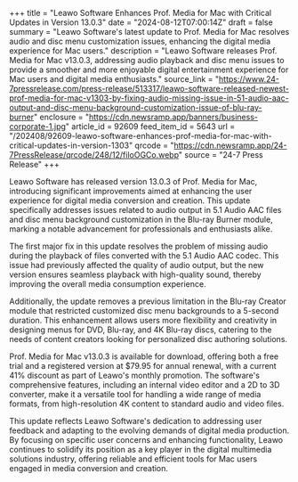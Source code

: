+++
title = "Leawo Software Enhances Prof. Media for Mac with Critical Updates in Version 13.0.3"
date = "2024-08-12T07:00:14Z"
draft = false
summary = "Leawo Software's latest update to Prof. Media for Mac resolves audio and disc menu customization issues, enhancing the digital media experience for Mac users."
description = "Leawo Software releases Prof. Media for Mac v13.0.3, addressing audio playback and disc menu issues to provide a smoother and more enjoyable digital entertainment experience for Mac users and digital media enthusiasts."
source_link = "https://www.24-7pressrelease.com/press-release/513317/leawo-software-released-newest-prof-media-for-mac-v1303-by-fixing-audio-missing-issue-in-51-audio-aac-output-and-disc-menu-background-customization-issue-of-blu-ray-burner"
enclosure = "https://cdn.newsramp.app/banners/business-corporate-1.jpg"
article_id = 92609
feed_item_id = 5643
url = "/202408/92609-leawo-software-enhances-prof-media-for-mac-with-critical-updates-in-version-1303"
qrcode = "https://cdn.newsramp.app/24-7PressRelease/qrcode/248/12/filoOGCo.webp"
source = "24-7 Press Release"
+++

<p>Leawo Software has released version 13.0.3 of Prof. Media for Mac, introducing significant improvements aimed at enhancing the user experience for digital media conversion and creation. This update specifically addresses issues related to audio output in 5.1 Audio AAC files and disc menu background customization in the Blu-ray Burner module, marking a notable advancement for professionals and enthusiasts alike.</p><p>The first major fix in this update resolves the problem of missing audio during the playback of files converted with the 5.1 Audio AAC codec. This issue had previously affected the quality of audio output, but the new version ensures seamless playback with high-quality sound, thereby improving the overall media consumption experience.</p><p>Additionally, the update removes a previous limitation in the Blu-ray Creator module that restricted customized disc menu backgrounds to a 5-second duration. This enhancement allows users more flexibility and creativity in designing menus for DVD, Blu-ray, and 4K Blu-ray discs, catering to the needs of content creators looking for personalized disc authoring solutions.</p><p>Prof. Media for Mac v13.0.3 is available for download, offering both a free trial and a registered version at $79.95 for annual renewal, with a current 41% discount as part of Leawo's monthly promotion. The software's comprehensive features, including an internal video editor and a 2D to 3D converter, make it a versatile tool for handling a wide range of media formats, from high-resolution 4K content to standard audio and video files.</p><p>This update reflects Leawo Software's dedication to addressing user feedback and adapting to the evolving demands of digital media production. By focusing on specific user concerns and enhancing functionality, Leawo continues to solidify its position as a key player in the digital multimedia solutions industry, offering reliable and efficient tools for Mac users engaged in media conversion and creation.</p>